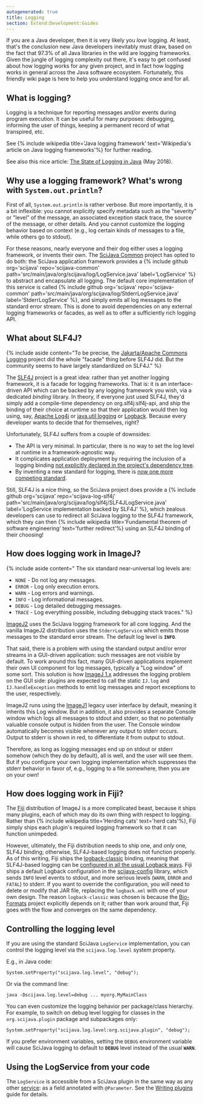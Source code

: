 ```yaml
---
autogenerated: true
title: Logging
section: Extend:Development:Guides
---
```


If you are a Java developer, then it is very likely you *love* logging. At least, that's the conclusion new Java developers inevitably must draw, based on the fact that 97.3% of all Java libraries in the wild are logging frameworks. Given the jungle of logging complexity out there, it's easy to get confused about how logging works for any given project, and in fact how logging works in general across the Java software ecosystem. Fortunately, this friendly wiki page is here to help you understand logging once and for all.

## What is logging?

Logging is a technique for reporting messages and/or events during program execution. It can be useful for many purposes: debugging, informing the user of things, keeping a permanent record of what transpired, etc.

See {% include wikipedia title='Java logging framework' text='Wikipedia\'s article on Java logging frameworks'%} for further reading.

See also this nice article: [The State of Logging in Java](https://stackify.com/logging-java/) (May 2018).

## Why use a logging framework? What's wrong with `System.out.println`?

First of all, `System.out.println` is rather verbose. But more importantly, it is a bit inflexible: you cannot explicitly specify metadata such as the "severity" or "level" of the message, an associated exception stack trace, the source of the message, or other details. And you cannot customize the logging behavior based on context (e.g., log certain kinds of messages to a file, while others go to stdout).

For these reasons, nearly everyone and their dog either uses a logging framework, or invents their own. The [SciJava Common](/libs/scijava-common) project has opted to do both: the SciJava application framework provides a {% include github org='scijava' repo='scijava-common' path='src/main/java/org/scijava/log/LogService.java' label='LogService' %} to abstract and encapsulate all logging. The default core implementation of this service is called {% include github org='scijava' repo='scijava-common' path='src/main/java/org/scijava/log/StderrLogService.java' label='StderrLogService' %}, and simply emits all log messages to the standard error stream. This is done to avoid dependencies on any external logging frameworks or facades, as well as to offer a sufficiently rich logging API.

## What about SLF4J?

{% include aside content="To be precise, the
[Jakarta/Apache Commons Logging](https://commons.apache.org/proper/commons-logging/)
project did the whole \"facade\" thing before SLF4J did. But the community
seems to have largely standardized on SLF4J." %}

The [SLF4J](http://slf4j.org/) project is a great idea: rather than yet another logging framework, it is a facade for logging frameworks. That is: it is an interface-driven API which can be backed by any logging framework you wish, via a dedicated *binding* library. In theory, if everyone just used SLF4J, they'd simply add a compile-time dependency on org.slf4j:slf4j-api, and ship the binding of their choice at runtime so that their application would then log using, say, [Apache Log4j](http://logging.apache.org/log4j/2.x/) or [java.util logging](http://docs.oracle.com/javase/7/docs/api/java/util/logging/package-summary.html) or [Logback](http://logback.qos.ch/). Because every developer wants to decide that for themselves, right?

Unfortunately, SLF4J suffers from a couple of downsides:

-   The API is very minimal. In particular, there is no way to set the log level at runtime in a framework-agnostic way.
-   It complicates application deployment by requiring the inclusion of a logging binding [not explicitly declared in the project's dependency tree](http://slf4j.org/faq.html#maven2).
-   By inventing a new standard for logging, there is [now one more competing standard](http://xkcd.com/927/).

Still, SLF4J is a nice thing, so the SciJava project does provide a {% include github org='scijava' repo='scijava-log-slf4j' path='src/main/java/org/scijava/log/slf4j/SLF4JLogService.java' label='LogService implementation backed by SLF4J' %}, which zealous developers can use to redirect all SciJava logging to the SLF4J framework, which they can then {% include wikipedia title='Fundamental theorem of software engineering' text='further redirect'%} using an SLF4J binding of their choosing!

## How does logging work in ImageJ?

{% include aside content="
The six standard near-universal log levels are:

* `NONE` - Do not log any messages.
* `ERROR` - Log only execution errors.
* `WARN` - Log errors and warnings.
* `INFO` - Log informational messages.
* `DEBUG` - Log detailed debugging messages.
* `TRACE` - Log everything possible, including debugging stack traces." %}

[ImageJ2](/software/imagej2) uses the SciJava logging framework for all core logging. And the vanilla ImageJ2 distribution uses the `StderrLogService` which emits those messages to the standard error stream. The default log level is **`INFO`**.

That said, there is a problem with using the standard output and/or error streams in a GUI-driven application: such messages are not visible by default. To work around this fact, many GUI-driven applications implement their own UI component for log messages, typically a "Log window" of some sort. This solution is how [ImageJ 1.x](/software/imagej1) addresses the logging problem on the GUI side: plugins are expected to call the static `IJ.log` and `IJ.handleException` methods to emit log messages and report exceptions to the user, respectively.

ImageJ2 runs using the [ImageJ1](/software/imagej1) legacy user interface by default, meaning it inherits this Log window. But in addition, it also provides a separate Console window which logs all messages to stdout and stderr, so that no potentially valuable console output is hidden from the user. The Console window automatically becomes visible whenever any output to stderr occurs. Output to stderr is shown in red, to differentiate it from output to stdout.

Therefore, as long as logging messages end up on stdout or stderr somehow (which they do by default), all is well, and the user will see them. But if you configure your own logging implementation which suppresses the stderr behavior in favor of, e.g., logging to a file somewhere, then you are on your own!

## How does logging work in Fiji?

The [Fiji](/software/fiji) distribution of ImageJ is a more complicated beast, because it ships many plugins, each of which may do its own thing with respect to logging. Rather than {% include wikipedia title='Herding cats' text='herd cats'%}, Fiji simply ships each plugin's required logging framework so that it can function unimpeded.

However, ultimately, the Fiji distribution needs to ship one, and *only* one, SLF4J binding; otherwise, SLF4J-based logging does not function properly. As of this writing, Fiji ships the [logback-classic](http://search.maven.org/#search%7Cga%7C1%7Ca%3A%22logback-classic%22) binding, meaning that SLF4J-based logging can be [configured in all the usual Logback ways](http://logback.qos.ch/manual/configuration.html). Fiji ships a default Logback configuration in the [scijava-config](https://maven.scijava.org/index.html#nexus-search;gav~org.scijava~scijava-config) library, which sends `INFO` level events to stdout, and more serious levels (`WARN`, `ERROR` and `FATAL`) to stderr. If you want to override the configuration, you will need to delete or modify that JAR file, replacing the `logback.xml` with one of your own design. The reason `logback-classic` was chosen is because the [Bio-Formats](/formats/bio-formats) project explicitly depends on it; rather than work around that, Fiji goes with the flow and converges on the same dependency.

## Controlling the logging level

If you are using the standard SciJava `LogService` implementation, you can control the logging level via the `scijava.log.level` system property.

E.g., in Java code:

    System.setProperty("scijava.log.level", "debug");

Or via the command line:

    java -Dscijava.log.level=debug ... myorg.MyMainClass

You can even customize the logging behavior per package/class hierarchy. For example, to switch on debug level logging for classes in the `org.scijava.plugin` package and subpackages only:

    System.setProperty("scijava.log.level:org.scijava.plugin", "debug");

If you prefer environment variables, setting the `DEBUG` environment variable will cause SciJava logging to default to **`DEBUG`** level instead of the usual **`WARN`**.

## Using the LogService from your code

The `LogService` is accessible from a SciJava plugin in the same way as any other [service](/libs/scijava-common#services): as a field annotated with `@Parameter`. See the [Writing plugins](/develop/plugins) guide for details.


